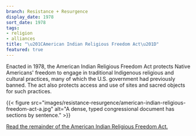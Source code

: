 ```yaml
---
branch: Resistance + Resurgence
display_date: 1978
sort_date: 1978
tags:
- religion
- alliances
title: "\u201CAmerican Indian Religious Freedom Act\u201D"
featured: true
---
```


Enacted in 1978, the American Indian Religious Freedom Act protects Native Americans'  freedom to engage in traditional Indigenous religious and cultural practices, many of which the U.S. government had previously banned. The act also protects access and use of sites and sacred objects for such practices.


{{< figure src="images/resistance-resurgence/american-indian-religious-freedom-act-a.jpg" alt="A dense, typed congressional document has sections by sentence." >}}

[Read the remainder of the American Indian Religious Freedom Act.](https://www.govinfo.gov/content/pkg/COMPS-5293/pdf/COMPS-5293.pdf)

